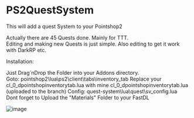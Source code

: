 # PS2QuestSystem
This will add a quest System to your Pointshop2

Actually there are 45 Quests done. Mainly for TTT.<br>
Editing and making new Quests is just simple. Also editing to get it work with DarkRP etc.<br>

Installation:<br>

Just Drag´nDrop the Folder into your Addons directory.<br>
Goto: pointshop2\lua\ps2\client\tabs\inventory_tab
Replace your cl_0_dpointshopinventorytab.lua with mine cl_0_dpointshopinventorytab.lua (uploaded to the branch)
Config: quest-system\lua\quest\sv_config.lua<br>
Dont forget to Upload the "Materials" Folder to your FastDL

![image](https://i.imgur.com/oXdaf4n.png)
